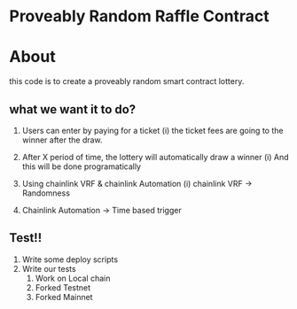# Proveably Random Raffle Contract

# About

this code is to create a proveably random smart contract lottery.

## what we want it to do?

1. Users can enter by paying for a ticket
  (i) the ticket fees are going to the winner after the draw.

2. After X period of time, the lottery will automatically draw a winner
   (i) And this will be done programatically

3. Using chainlink VRF & chainlink Automation
   (i) chainlink VRF -> Randomness
2. Chainlink Automation -> Time based trigger

## Test!!
1. Write some deploy scripts
2. Write our tests
    1. Work on Local chain
    2. Forked Testnet
    3. Forked Mainnet 
 

